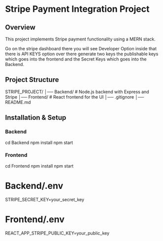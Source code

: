 # Stripe Payment Integration Project

## Overview
This project implements Stripe payment functionality using a MERN stack.

Go on the stripe dashboard there you will see Developer Option inside that there is API KEYS option over there generate two keys the publishable keys which goes into the frontend and the Secret Keys which goes into the Backend.

## Project Structure
STRIPE_PROJECT/
│── Backend/  # Node.js backend with Express and Stripe
│── Frontend/ # React frontend for the UI
│── .gitignore
│── README.md


## Installation & Setup
### Backend

cd Backend
npm install
npm start

### Frontend

cd Frontend
npm install
npm start


# Backend/.env
STRIPE_SECRET_KEY=your_secret_key

# Frontend/.env
REACT_APP_STRIPE_PUBLIC_KEY=your_public_key


